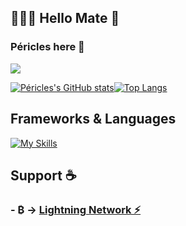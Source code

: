 
## 👨🏾‍💻 Hello Mate 👋
### Péricles here 🙂

![](https://komarev.com/ghpvc/?username=jerry-523&label=PROFILE+VIEWS)

[![Péricles's GitHub stats](https://github-readme-stats.vercel.app/api?username=jerry-523&show_icons=true&theme=tokyonight&include_all_commits)](https://github.com/jerry-523/github-readme-stats)[![Top Langs](https://github-readme-stats.vercel.app/api/top-langs/?username=jerry-523&show_icons=true&theme=tokyonight&layout=compact&langs_count=10)](https://github.com/jerry-523/github-readme-stats)  

  

##  Frameworks & Languages
[![My Skills](https://skillicons.dev/icons?i=python,java,kotlin,flutter,cpp,dart,postgres,sqlite,firebase,androidstudio&perline=5)](https://skillicons.dev)



##
##


## Support ☕
### - ₿ -> [Lightning Network ⚡](https://zbd.gg/embed/periclesborges)
